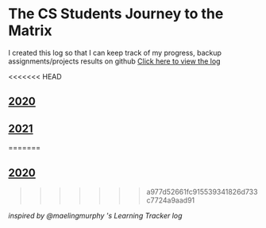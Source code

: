 # The CS Students Journey to the Matrix
I created this log so that I can keep track of my progress, backup assignments/projects results on github [Click here to view the log](log.md)

<<<<<<< HEAD
## [2020](cs-journey/blob/main/log.md#2020)
## [2021](cs-journey/blob/main/log.md#2021)
=======
## [2020](log.md#2020)
>>>>>>> a977d52661fc915539341826d733c7724a9aad91

*inspired by @maelingmurphy 's Learning Tracker log*
